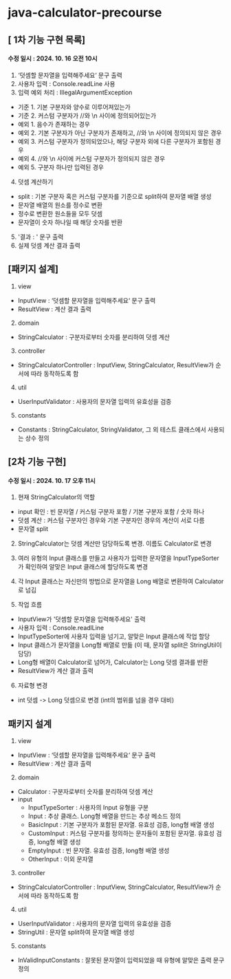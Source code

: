 # java-calculator-precourse

## [ 1차 기능 구현 목록]

#### 수정 일시 : 2024. 10. 16 오전 10시

1. ‘덧셈할 문자열을 입력해주세요‘ 문구 출력
2. 사용자 입력 : Console.readLine 사용
3. 입력 예외 처리 : IllegalArgumentException

- 기준 1. 기본 구분자와 양수로 이루어져있는가
- 기준 2. 커스텀 구분자가 //와 \n 사이에 정의되어있는가
- 예외 1. 음수가 존재하는 경우
- 예외 2. 기본 구분자가 아닌 구분자가 존재하고, //와 \n 사이에 정의되지 않은 경우
- 예외 3. 커스텀 구분자가 정의되었으나, 해당 구분자 외에 다른 구분자가 포함된 경우
- 예외 4. //와 \\n 사이에 커스텀 구분자가 정의되지 않은 경우
- 예외 5. 구분자 하나만 입력된 경우

4. 덧셈 계산하기

- split : 기본 구분자 혹은 커스텀 구분자를 기준으로 split하여 문자열 배열 생성
- 문자열 배열의 원소를 정수로 변환
- 정수로 변환한 원소들을 모두 덧셈
- 문자열이 숫자 하나일 때 해당 숫자를 반환

5. '결과 : ' 문구 출력
6. 실제 덧셈 계산 결과 출력

## [패키지 설계]

1. view

- InputView : ‘덧셈할 문자열을 입력해주세요‘ 문구 출력
- ResultView : 계산 결과 출력

2. domain

- StringCalculator : 구분자로부터 숫자를 분리하여 덧셈 계산

3. controller

- StringCalculatorController : InputView, StringCalculator, ResultView가 순서에 따라 동작하도록 함

4. util

- UserInputValidator : 사용자의 문자열 입력의 유효성을 검증

5. constants

- Constants : StringCalculator, StringValidator, 그 외 테스트 클래스에서 사용되는 상수 정의

## [2차 기능 구현]

#### 수정 일시 : 2024. 10. 17 오후 11시

1. 현재 StringCalculator의 역할

- input 확인 : 빈 문자열 / 커스텀 구분자 포함 / 기본 구분자 포함 / 숫자 하나
- 덧셈 계산 : 커스텀 구분자인 경우와 기본 구분자인 경우의 계산이 서로 다름
- 문자열 split

2. StringCalculator는 덧셈 계산만 담당하도록 변경. 이름도 Calculator로 변경

3. 여러 유형의 Input 클래스를 만들고 사용자가 입력한 문자열을 InputTypeSorter가 확인하여 알맞은 Input 클래스에 할당하도록 변경

4. 각 Input 클래스는 자신만의 방법으로 문자열을 Long 배열로 변환하여 Calculator로 넘김

5. 작업 흐름

- InputView가 '덧셈할 문자열을 입력해주세요' 출력
- 사용자 입력 : Console.readlLine
- InputTypeSorter에 사용자 입력을 넘기고, 알맞은 Input 클래스에 작업 할당
- Input 클래스가 문자열을 Long형 배열로 만듦 (이 때, 문자열 split은 StringUtil이 담당)
- Long형 배열이 Calculator로 넘어가, Calculator는 Long 덧셈 결과를 반환
- ResultView가 계산 결과 출력

6. 자료형 변경

- int 덧셈 -> Long 덧셈으로 변경 (int의 범위를 넘을 경우 대비)

## 패키지 설계

1. view

- InputView : ‘덧셈할 문자열을 입력해주세요‘ 문구 출력
- ResultView : 계산 결과 출력

2. domain

- Calculator : 구분자로부터 숫자를 분리하여 덧셈 계산
- input
    * InputTypeSorter : 사용자의 Input 유형을 구분
    * Input : 추상 클래스. Long형 배열을 만드는 추상 메소드 정의
    * BasicInput : 기본 구분자가 포함된 문자열. 유효성 검증, long형 배열 생성
    * CustomInput : 커스텀 구분자를 정의하는 문자들이 포함된 문자열. 유효성 검증, long형 배열 생성
    * EmptyInput : 빈 문자열. 유효성 검증, long형 배열 생성
    * OtherInput : 이외 문자열

3. controller

- StringCalculatorController : InputView, StringCalculator, ResultView가 순서에 따라 동작하도록 함

4. util

- UserInputValidator : 사용자의 문자열 입력의 유효성을 검증
- StringUtil : 문자열 split하여 문자열 배열 생성

5. constants

- InValidInputConstants : 잘못된 문자열이 입력되었을 때 유형에 알맞은 출력 문구 정의
